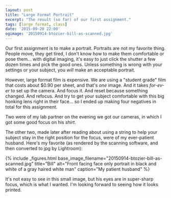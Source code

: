 ```yaml
---
layout: post
title: "Large Format Portrait"
excerpt: "The result (so far) of our first assignment."
tags: [large format, class]
date: '2015-09-20 22:00'
ogimage: '20150914-btozier-bill-as-scanned.jpg'
---
```


Our first assignment is to make a portrait. Portraits are not my favorite thing. People move, they get tired, I don't know how to make them comfortable or pose them... with digital imaging, it's easy to just click the shutter a few dozen times and pick the good ones. Unless something is wrong with your settings or your subject, you *will* make an acceptable portrait.

However, large format film is expensive. We are using a "student grade" film that costs about $0.90 per sheet, and that's *one* image. And it takes *for-ev-er* to set up the camera. And focus it. And reset because something changed. And refocus. And try to get your subject comfortable with this big honking lens right in their face... so I ended up making four negatives in total for this assignment.

Two were of my lab partner on the evening we got our cameras, in which I got some good focus on his *shirt*.

The other two, made later after reading about using a string to help your subject stay in the right position for the focus, were of my ever-patient husband. Here's my favorite (as rendered by the scanning software, and then converted to jpg by Lightroom):

{% include _figures.html
  base_image_filename="20150914-btozier-bill-as-scanned.jpg"
  title="Bill"
  alt="Front facing face only portrait in black and white of a gray haired white man"
  caption="My patient husband"
%}

It's not easy to see in this small image, but his eyes are in super-sharp focus, which is what I wanted. I'm looking forward to seeing how it looks printed.
